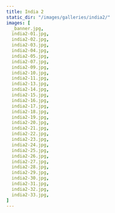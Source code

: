 ```yaml
---
title: India 2
static_dir: "/images/galleries/india2/"
images: [
  _banner.jpg,
  india2-01.jpg,
  india2-02.jpg,
  india2-03.jpg,
  india2-04.jpg,
  india2-05.jpg,
  india2-07.jpg,
  india2-09.jpg,
  india2-10.jpg,
  india2-11.jpg,
  india2-13.jpg,
  india2-14.jpg,
  india2-15.jpg,
  india2-16.jpg,
  india2-17.jpg,
  india2-18.jpg,
  india2-19.jpg,
  india2-20.jpg,
  india2-21.jpg,
  india2-22.jpg,
  india2-23.jpg,
  india2-24.jpg,
  india2-25.jpg,
  india2-26.jpg,
  india2-27.jpg,
  india2-28.jpg,
  india2-29.jpg,
  india2-30.jpg,
  india2-31.jpg,
  india2-32.jpg,
  india2-33.jpg,
]
---
```

